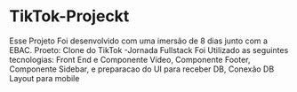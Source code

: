 # TikTok-Projeckt
Esse Projeto Foi desenvolvido com uma imersão de 8 dias junto com a EBAC. Proeto: Clone do TikTok -Jornada Fullstack Foi Utilizado as seguintes tecnologias: Front End e Componente Vídeo, Componente Footer, Componente Sidebar, e preparacao do UI para receber DB, Conexão DB Layout para mobile
